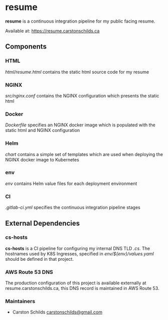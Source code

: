 # resume

**resume** is a continuous integration pipeline for my public facing resume.

Available at: <https://resume.carstonschilds.ca>

## Components
### HTML
_html/resume.html_ contains the static html source code for my resume
### NGINX
_src/nginx.conf_ contains the NGINX configuration which presents the static html
### Docker
_Dockerfile_ specifies an NGINX docker image which is populated with the static html and NGINX configuration
### Helm
_chart_ contains a simple set of templates which are used when deploying the NGINX docker image to Kubernetes
### env
_env_ contains Helm value files for each deployment environment
### CI
_.gitlab-ci.yml_ specifies the continuous integration pipeline stages

## External Dependencies
### cs-hosts
**cs-hosts** is a CI pipeline for configuring my internal DNS TLD _.cs_. The hostnames used by K8S Ingresses, specified in _env/${env}/values.yaml_ should be defined in that project.
### AWS Route 53 DNS
The production configuration of this project is available externally at resume.carstonschilds.ca, this DNS record is maintained in AWS Route 53.

### Maintainers
* Carston Schilds <carstonschilds@gmail.com>